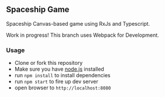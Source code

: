 ## Spaceship Game

Spaceship Canvas-based game using RxJs and Typescript.

Work in progress! This branch uses Webpack for Development.

### Usage
- Clone or fork this repository
- Make sure you have [node.js](https://nodejs.org/) installed
- run `npm install` to install dependencies
- run `npm start` to fire up dev server
- open browser to `http://localhost:8080`
